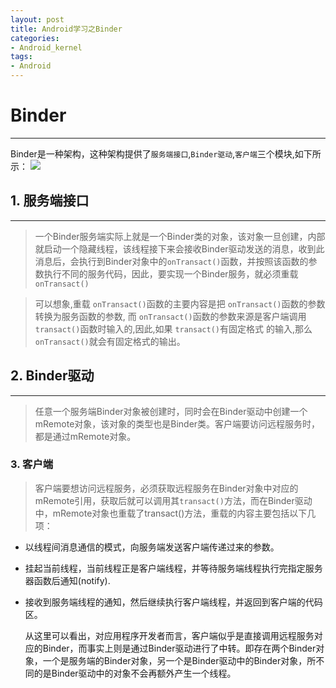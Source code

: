 ```yaml
---
layout: post
title: Android学习之Binder
categories:
- Android_kernel
tags:
- Android
---
```


Binder
===
---
Binder是一种架构，这种架构提供了`服务端接口`,`Binder驱动`,`客户端`三个模块,如下所示：
![](Android_Kernel/pic/binder_framework.png)

## 1. 服务端接口
---
> 一个Binder服务端实际上就是一个Binder类的对象，该对象一旦创建，内部就启动一个隐藏线程，该线程接下来会接收Binder驱动发送的消息，收到此消息后，会执行到Binder对象中的`onTransact()`函数，并按照该函数的参数执行不同的服务代码，因此，要实现一个Binder服务，就必须重载`onTransact()`

> 可以想象,重载 `onTransact()`函数的主要内容是把 `onTransact()`函数的参数转换为服务函数的参数, 而 `onTransact()`函数的参数来源是客户端调用 `transact()`函数时输入的,因此,如果 `transact()`有固定格式 的输入,那么 `onTransact()`就会有固定格式的输出。


## 2. Binder驱动
---
> 任意一个服务端Binder对象被创建时，同时会在Binder驱动中创建一个mRemote对象，该对象的类型也是Binder类。客户端要访问远程服务时，都是通过mRemote对象。


### 3. 客户端
> 客户端要想访问远程服务，必须获取远程服务在Binder对象中对应的mRemote引用，获取后就可以调用其`transact()`方法，而在Binder驱动中，mRemote对象也重载了transact()方法，重载的内容主要包括以下几项：
> 
* 以线程间消息通信的模式，向服务端发送客户端传递过来的参数。
* 挂起当前线程，当前线程正是客户端线程，并等待服务端线程执行完指定服务器函数后通知(notify).
* 接收到服务端线程的通知，然后继续执行客户端线程，并返回到客户端的代码区。


	从这里可以看出，对应用程序开发者而言，客户端似乎是直接调用远程服务对应的Binder，而事实上则是通过Binder驱动进行了中转。即存在两个Binder对象，一个是服务端的Binder对象，另一个是Binder驱动中的Binder对象，所不同的是Binder驱动中的对象不会再额外产生一个线程。